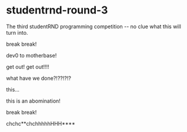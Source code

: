 studentrnd-round-3
==================

The third studentRND programming competition -- no clue what this will turn into.


break break!

dev0 to motherbase!

get out! get out!!!!

what have we done?!??!?!?

this... 

this is an abomination!

break break!

chchc**chchhhhhHHH****

